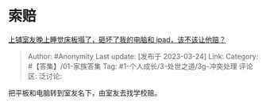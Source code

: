 # 索赔
[上铺室友晚上睡觉床板塌了，砸坏了我的电脑和 ipad，该不该让他赔？](https://www.zhihu.com/question/460572374/answer/2950542844)

> Author: #Anonymity
> Last update: [发布于 2023-03-24]
> Link:
> Category: #【答集】/01-家族答集
> Tag: #1-个人成长/3-处世之道/3g-冲突处理
> 评论区:
> 泛讨论:

把平板和电脑转到室友名下，由室友去找学校赔。
